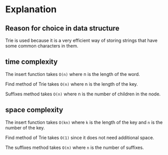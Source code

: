 # Explanation

## Reason for choice in data structure

Trie is used because it is a very efficient way of storing strings that have some common characters in them.

## time complexity

The insert function takes `O(n)` where n is the length of the word.

Find method of Trie takes `O(n)` where n is the length of the key.

Suffixes method takes `O(n)` where n is the number of children in the node.

## space complexity

The insert function takes `O(kn)` where `k` is the length of the key and `n` is the number of the key.

Find method of Trie takes `O(1)` since it does not need additional space.

The suffixes method takes `O(n)` where `n` is the number of suffixes.